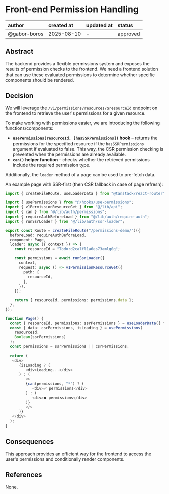 # Front-end Permission Handling

| author       | created at | updated at | status   |
|:-------------|:-----------|------------|:---------|
| @gabor-boros | 2025-08-10 | -          | approved |

## Abstract

The backend provides a flexible permissions system and exposes the results of
permission checks to the frontend. We need a frontend solution that can use
these evaluated permissions to determine whether specific components should be
rendered.

## Decision

We will leverage the `/v1/permissions/resources/$resourceId` endpoint on the
frontend to retrieve the user's permissions for a given resource.

To make working with permissions easier, we are introducing the following
functions/components:

* **`usePermissions(resourceId, [hasSSRPermissions])` hook** – returns the
   permissions for the specified resource if the `hasSSRPermissions` argument
   if evaluated to false. This way, the CSR permission checking is prevented
   when the permissions are already available.
* **`can()` helper function** – checks whether the retrieved permissions
   include the required permission type.

Additionally, the `loader` method of a page can be used to pre-fetch data.

An example page with SSR-first (then CSR fallback in case of page refresh):

```ts
import { createFileRoute, useLoaderData } from "@tanstack/react-router";

import { usePermissions } from "@/hooks/use-permissions";
import { v1PermissionResourceGet } from "@/lib/api";
import { can } from "@/lib/auth/permissions";
import { requireAuthBeforeLoad } from "@/lib/auth/require-auth";
import { runSsrLoader } from "@/lib/auth/ssr-loader";

export const Route = createFileRoute("/permissions-demo/")({
  beforeLoad: requireAuthBeforeLoad,
  component: Page,
  loader: async ({ context }) => {
    const resourceId = "Todo:d2calfl1a6es73amlg0g";

    const permissions = await runSsrLoader({
      context,
      request: async () => v1PermissionResourceGet({
        path: {
          resourceId,
        },
      }),
    });

    return { resourceId, permissions: permissions.data };
  },
});

function Page() {
  const { resourceId, permissions: ssrPermissions } = useLoaderData({ from: Route.id });
  const { data: csrPermissions, isLoading } = usePermissions(
    resourceId,
    Boolean(ssrPermissions)
  );
  const permissions = ssrPermissions || csrPermissions;

  return (
   <div>
      {isLoading ? (
         <div>Loading...</div>
      ) : (
         <>
         {can(permissions, "*") ? (
            <div>✅ permissions</div>
         ) : (
            <div>❌ permissions</div>
         )}
         </>
      )}
   </div>
  );
}
```

## Consequences

This approach provides an efficient way for the frontend to access the user's
permissions and conditionally render components.

## References

None.
